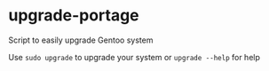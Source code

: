# upgrade-portage
Script to easily upgrade Gentoo system

Use `sudo upgrade` to upgrade your system or `upgrade --help` for help
